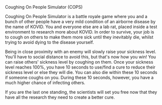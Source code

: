 Coughing On People Simulator (COPS)

Coughing On People Simulator is a battle royale game where you and a bunch of other people have a very mild condition of an airborne disease by the name of KOVID. You and everyone else are a lab rat, placed inside a test environment to research more about KOVID. In order to survive, your job is to cough on others to make them more sick until they inevitably die, whilst trying to avoid dying to the disease yourself. 

Being in close proximity with an enemy will slowly raise your sickness level. You'll have to social distance to avoid this, but that's now how you win! You can raise others' sickness level by coughing on them. Once your sickness level reaches 100%, you have 10 seconds to use/find a cure to reduce their sickness level or else they will die. You can also die within these 10 seconds if someone coughs on you. During these 10 seconds, however, you have a much higher chance of infecting others.

If you are the last one standing, the scientists will set you free now that they have all the research they need to create a better cure.

